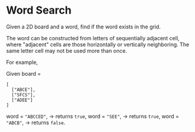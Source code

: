 # Word Search

Given a 2D board and a word, find if the word exists in the grid.  

The word can be constructed from letters of sequentially adjacent cell, where "adjacent" cells are those horizontally or vertically neighboring. The same letter cell may not be used more than once.  

For example,  

Given board =

```
[
  ["ABCE"],
  ["SFCS"],
  ["ADEE"]
]
```

word = `"ABCCED"`, -&gt; returns `true`,
word = `"SEE"`, -&gt; returns `true`,
word = `"ABCB"`, -&gt; returns `false`.

